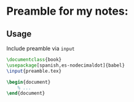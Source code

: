 # Preamble for my notes:

## Usage

Include preamble via `input`

```tex
\documentclass{book}
\usepackage[spanish,es-nodecimaldot]{babel}
\input{preamble.tex}

\begin{document}
    % ...
\end{document}
```
